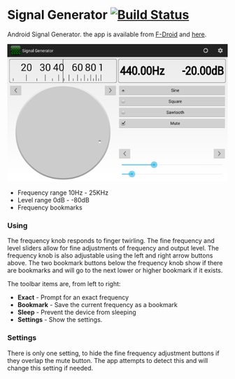 # Signal Generator [![Build Status](https://travis-ci.org/billthefarmer/sig-gen.svg?branch=master)](https://travis-ci.org/billthefarmer/sig-gen)

Android Signal Generator. the app is available from [F-Droid](https://f-droid.org/repository/browse/?fdid=org.billthefarmer.siggen)
and [here](https://github.com/billthefarmer/sig-gen/releases).

![](https://github.com/billthefarmer/billthefarmer.github.io/raw/master/images/SigGen.png)

 *  Frequency range 10Hz - 25KHz
 *  Level range 0dB - -80dB
 *  Frequency bookmarks

### Using
The frequency knob responds to finger twirling. The fine frequency and
level sliders allow for fine adjustments of frequency and output
level. The frequency knob is also adjustable using the left and right
arrow buttons above. The two bookmark buttons below the frequency knob
show if there are bookmarks and will go to the next lower or higher
bookmark if it exists.

The toolbar items are, from left to right:
 * **Exact** - Prompt for an exact frequency
 * **Bookmark** - Save the current frequency as a bookmark
 * **Sleep** - Prevent the device from sleeping
 * **Settings** - Show the settings.
 
 ### Settings
There is only one setting, to hide the fine frequency adjustment
buttons if they overlap the mute button. The app attempts to detect
this and will change this setting if needed.
